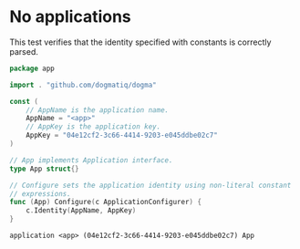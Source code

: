 # No applications

This test verifies that the identity specified with constants is correctly
parsed.

```go au:input
package app

import . "github.com/dogmatiq/dogma"

const (
	// AppName is the application name.
	AppName = "<app>"
	// AppKey is the application key.
	AppKey = "04e12cf2-3c66-4414-9203-e045ddbe02c7"
)

// App implements Application interface.
type App struct{}

// Configure sets the application identity using non-literal constant
// expressions.
func (App) Configure(c ApplicationConfigurer) {
	c.Identity(AppName, AppKey)
}
```

```au:output
application <app> (04e12cf2-3c66-4414-9203-e045ddbe02c7) App
```

